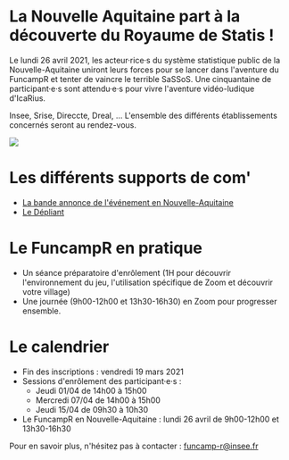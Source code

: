 # La Nouvelle Aquitaine part à la découverte du Royaume de Statis !

Le lundi 26 avril 2021, les acteur·rice·s du système statistique public de la Nouvelle-Aquitaine uniront leurs forces pour se lancer dans l'aventure du FuncampR et tenter de vaincre le terrible SaSSoS. Une cinquantaine de participant·e·s sont attendu·e·s pour vivre l'aventure vidéo-ludique d'IcaRius.

Insee, Srise, Direccte, Dreal, ... L'ensemble des différents établissements concernés seront au rendez-vous.

![](https://i.goopics.net/RyKom.png)

# Les différents supports de com'
- [La bande annonce de l'événement en Nouvelle-Aquitaine](https://video.info-ssm.insee.net/videos/Nouvelle-aquitaine/FunCamp%20R.mp4)
- [Le Dépliant](https://video.info-ssm.insee.net/videos/Nouvelle-aquitaine/FuncampR_dépliant.pdf)

# Le FuncampR en pratique

- Un séance préparatoire d'enrôlement (1H pour découvrir l'environnement du jeu, l'utilisation spécifique de Zoom et découvrir votre village)
- Une journée (9h00-12h00 et 13h30-16h30) en Zoom pour progresser ensemble.

# Le calendrier

- Fin des inscriptions : vendredi 19 mars 2021
- Sessions d'enrôlement des participant·e·s :
  - Jeudi    01/04 de 14h00 à 15h00
  - Mercredi 07/04 de 14h00 à 15h00
  - Jeudi    15/04 de 09h30 à 10h30
- Le FuncampR en Nouvelle-Aquitaine : lundi 26 avril de 9h00-12h00 et 13h30-16h30


Pour en savoir plus, n'hésitez pas à contacter : funcamp-r@insee.fr

